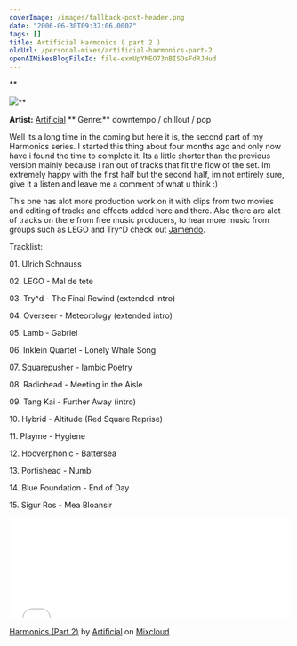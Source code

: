 ```yaml
---
coverImage: /images/fallback-post-header.png
date: "2006-06-30T09:37:06.000Z"
tags: []
title: Artificial Harmonics ( part 2 )
oldUrl: /personal-mixes/artificial-harmonics-part-2
openAIMikesBlogFileId: file-exmUpYMEO73nBISDsFdRJHud
---
```


\*\*

![](https://www.mikecann.blog/wp-content/uploads/Image/AS.gif)\*\*

**Artist:** [Artificial](https://www.mikecann.blog/www.artificial-studios.co.uk) ** Genre:** downtempo / chillout / pop

Well its a long time in the coming but here it is, the second part of my Harmonics series. I started this thing about four months ago and only now have i found the time to complete it. Its a little shorter than the previous version mainly because i ran out of tracks that fit the flow of the set. Im extremely happy with the first half but the second half, im not entirely sure, give it a listen and leave me a comment of what u think :)<!-- more -->

This one has alot more production work on it with clips from two movies and editing of tracks and effects added here and there. Also there are alot of tracks on there from free music producers, to hear more music from groups such as LEGO and Try^D check out [Jamendo](https://www.jamendo.com/uk/).

Tracklist:

01\. Ulrich Schnauss

02\. LEGO - Mal de tete

03\. Try^d - The Final Rewind (extended intro)

04\. Overseer - Meteorology (extended intro)

05\. Lamb - Gabriel

06\. Inklein Quartet - Lonely Whale Song

07\. Squarepusher - Iambic Poetry

08\. Radiohead - Meeting in the Aisle

09\. Tang Kai - Further Away (intro)

10\. Hybrid - Altitude (Red Square Reprise)

11\. Playme - Hygiene

12\. Hooverphonic - Battersea

13\. Portishead - Numb

14\. Blue Foundation - End of Day

15\. Sigur Ros - Mea Bloansir

<iframe width="100%" height="180" src="//www.mixcloud.com/widget/iframe/?feed=http%3A%2F%2Fwww.mixcloud.com%2Fmikeysee%2Fharmonics-part-2%2F&amp;embed_type=widget_standard&amp;embed_uuid=7b07d2f0-89dc-45b7-b806-6f494962b025&amp;hide_tracklist=1&amp;hide_cover=1" frameborder="0"></iframe><div style="clear: both; height: 3px; width: auto;"></div>

[Harmonics (Part 2)](https://www.mixcloud.com/mikeysee/harmonics-part-2/?utm_source=widget&utm_medium=web&utm_campaign=base_links&utm_term=resource_link)<span> by </span>[Artificial](https://www.mixcloud.com/mikeysee/?utm_source=widget&utm_medium=web&utm_campaign=base_links&utm_term=profile_link)<span> on </span>[ Mixcloud](https://www.mixcloud.com/?utm_source=widget&utm_medium=web&utm_campaign=base_links&utm_term=homepage_link)

<div style="clear: both; height: 3px; width: auto;"></div>
